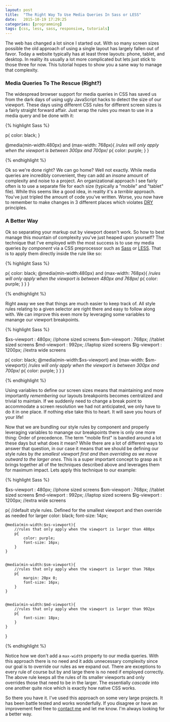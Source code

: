```yaml
---
layout: post
title:  "The Right Way To Use Media Queries In Sass or LESS"
date:   2015-10-19 17:29:25
categories: [programming]
tags: [css, less, sass, responsive, tutorials]
---
```

The web has changed a lot since I started out. With so many screen sizes possible the old approach of using a single layout has largely fallen out of favor. Today a website typically has at least three layouts: phone, tablet, and desktop. In reality its usually a lot more complicated but lets just stick to those three for now. This tutorial hopes to show you a sane way to manage that complexity.

### Media Queries To The Rescue (Right?)
The widespread browser support for media queries in CSS has saved us from the dark days of using ugly JavaScript hacks to detect the size of our viewport. These days using different CSS rules for different screen sizes is a fairly straight forward affair. Just wrap the rules you mean to use in a media query and be done with it:

{% highlight Sass %}

p{
    color: black;
}

@media(min-width:480px) and (max-width: 768px){
    /*rules will only apply when the viewport is between 300px and 700px*/
    p{
        color: purple;
    }
}

{% endhighlight %}

Ok so we're done right? We can go home? Well not exactly. While media queries are incredibly convenient, they can add an _insane_ amount of complexity and noise to a project. An organizational approach I see fairly often is to use a separate file for each size (typically a "mobile" and "tablet" file). While this seems like a good idea, in reality it's a *terrible* approach. You've just tripled the amount of code you've written. Worse, you now have to remember to make changes in 3 different places which violates [DRY](https://en.wikipedia.org/wiki/Don%27t_repeat_yourself) principles.

### A Better Way
Ok so separating your markup out by viewport doesn't work. So how to best manage this mountain of complexity you've just heaped upon yourself? The technique that I've employed with the most success is to use my media queries _by component_ via a CSS preprocessor such as [Sass](http://sass-lang.com/) or [LESS](http://lesscss.org/). That is to apply them directly inside the rule like so:

{% highlight Sass %}

p{
    color: black;
    @media(min-width:480px) and (max-width: 768px){
        /*rules will only apply when the viewport is between 480px and 768px*/
        p{
            color: purple;
        }
    }
}

{% endhighlight %}

Right away we see that things are much easier to keep track of. All style rules relating to a given selector are right there and easy to follow along with. We can improve this even more by leveraging some variables to manange our viewport breakpoints.

{% highlight Sass %}

$xs-viewport : 480px; //phone sized screens
$sm-viewport : 768px; //tablet sized screens
$md-viewport : 992px; //laptop sized screens
$lg-viewport : 1200px; //extra wide screens

p{
    color: black;
    @media(min-width:$xs-viewport) and (max-width: $sm-viewport){
        /*rules will only apply when the viewport is between 300px and 700px*/
        p{
            color: purple;
        }
    }
}

{% endhighlight %}

Using variables to define our screen sizes means that maintaining and more importantly _remembering_ our layouts breakpoints becomes centralized and trivial to maintain. If we suddenly need to change a break point to accommodate a screen resolution we had not anticipated, we only have to do it in one place. If nothing else take this to heart. It will save you hours of your life!

Now that we are bundling our style rules by component and properly leveraging variables to manange our breakpoints there is only one more thing: Order of precedence. The term "mobile first" is bandied around a lot these days but what does it mean? While there are a lot of different ways to answer that question, in our case it means that we should be defining our style rules by *the smallest viewport first and then overriding as we move outward to the larger ones*. This is a super important concept to grasp as it brings together all of the techniques described above and leverages them for maximum impact. Lets apply this technique to our example:

{% highlight Sass %}

$xs-viewport : 480px; //phone sized screens
$sm-viewport : 768px; //tablet sized screens
$md-viewport : 992px; //laptop sized screens
$lg-viewport : 1200px; //extra wide screens

p{
    //default style rules. Defined for the smallest viewport and then override as needed for larger
    color: black;
    font-size: 14px;

    @media(min-width:$xs-viewport){
        //rules that only apply when the viewport is larger than 480px
        p{
            color: purple;
            font-size: 16px;
        }
    }


    @media(min-width:$sm-viewport){
        //rules that only apply when the viewport is larger than 768px
        p{
            margin: 20px 0;
            font-size: 16px;
        }
    }


    @media(min-width:$md-viewport){
        //rules that only apply when the viewport is larger than 992px
        p{
            font-size: 18px;
        }
    }
}


{% endhighlight %}

Notice how we don't add a `max-width` property to our media queries. With this approach there is no need and it adds unnecessary complexity since our goal is to override our rules as we expand out. There are exceptions to every rule of course but by and large there is no need if employed correctly. The above rule keeps all the rules of its smaller viewports and only overrides those that need to be in the larger. The essentially _cascade_ into one another quite nice which is exactly how native CSS works.

So there you have it. I've used this approach on some very large projects. It has been battle tested and works wonderfully. If you disagree or have an improvement feel free to [contact me](mailto:jeff@jeffskelton.net) and let me know. I'm always looking for a better way.